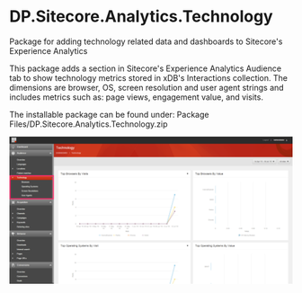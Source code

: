 # DP.Sitecore.Analytics.Technology
Package for adding technology related data and dashboards to Sitecore's Experience Analytics

This package adds a section in Sitecore's Experience Analytics Audience tab to show technology metrics stored in xDB's Interactions collection. The dimensions are browser, OS, screen resolution and user agent strings and includes metrics such as: page views, engagement value, and visits.

The installable package can be found under: Package Files/DP.Sitecore.Analytics.Technology.zip

![alt text](screenshots/dp_sitecore_analytics_technology.png "Experience Analytics with Technology Section")
